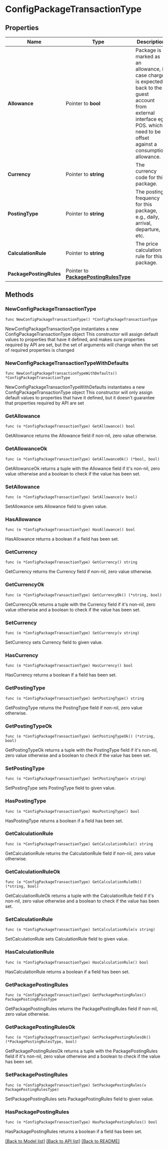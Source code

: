# ConfigPackageTransactionType

## Properties

Name | Type | Description | Notes
------------ | ------------- | ------------- | -------------
**Allowance** | Pointer to **bool** | Package is marked as an allowance, in case charge is expected back to the guest account from external interface eg. POS. which need to be offset against a consumption allowance. | [optional] 
**Currency** | Pointer to **string** | The currency code for this package. | [optional] 
**PostingType** | Pointer to **string** | The posting frequency for this package, e.g., daily, arrival, departure, etc. | [optional] 
**CalculationRule** | Pointer to **string** | The price calculation rule for this package. | [optional] 
**PackagePostingRules** | Pointer to [**PackagePostingRulesType**](PackagePostingRulesType.md) |  | [optional] 

## Methods

### NewConfigPackageTransactionType

`func NewConfigPackageTransactionType() *ConfigPackageTransactionType`

NewConfigPackageTransactionType instantiates a new ConfigPackageTransactionType object
This constructor will assign default values to properties that have it defined,
and makes sure properties required by API are set, but the set of arguments
will change when the set of required properties is changed

### NewConfigPackageTransactionTypeWithDefaults

`func NewConfigPackageTransactionTypeWithDefaults() *ConfigPackageTransactionType`

NewConfigPackageTransactionTypeWithDefaults instantiates a new ConfigPackageTransactionType object
This constructor will only assign default values to properties that have it defined,
but it doesn't guarantee that properties required by API are set

### GetAllowance

`func (o *ConfigPackageTransactionType) GetAllowance() bool`

GetAllowance returns the Allowance field if non-nil, zero value otherwise.

### GetAllowanceOk

`func (o *ConfigPackageTransactionType) GetAllowanceOk() (*bool, bool)`

GetAllowanceOk returns a tuple with the Allowance field if it's non-nil, zero value otherwise
and a boolean to check if the value has been set.

### SetAllowance

`func (o *ConfigPackageTransactionType) SetAllowance(v bool)`

SetAllowance sets Allowance field to given value.

### HasAllowance

`func (o *ConfigPackageTransactionType) HasAllowance() bool`

HasAllowance returns a boolean if a field has been set.

### GetCurrency

`func (o *ConfigPackageTransactionType) GetCurrency() string`

GetCurrency returns the Currency field if non-nil, zero value otherwise.

### GetCurrencyOk

`func (o *ConfigPackageTransactionType) GetCurrencyOk() (*string, bool)`

GetCurrencyOk returns a tuple with the Currency field if it's non-nil, zero value otherwise
and a boolean to check if the value has been set.

### SetCurrency

`func (o *ConfigPackageTransactionType) SetCurrency(v string)`

SetCurrency sets Currency field to given value.

### HasCurrency

`func (o *ConfigPackageTransactionType) HasCurrency() bool`

HasCurrency returns a boolean if a field has been set.

### GetPostingType

`func (o *ConfigPackageTransactionType) GetPostingType() string`

GetPostingType returns the PostingType field if non-nil, zero value otherwise.

### GetPostingTypeOk

`func (o *ConfigPackageTransactionType) GetPostingTypeOk() (*string, bool)`

GetPostingTypeOk returns a tuple with the PostingType field if it's non-nil, zero value otherwise
and a boolean to check if the value has been set.

### SetPostingType

`func (o *ConfigPackageTransactionType) SetPostingType(v string)`

SetPostingType sets PostingType field to given value.

### HasPostingType

`func (o *ConfigPackageTransactionType) HasPostingType() bool`

HasPostingType returns a boolean if a field has been set.

### GetCalculationRule

`func (o *ConfigPackageTransactionType) GetCalculationRule() string`

GetCalculationRule returns the CalculationRule field if non-nil, zero value otherwise.

### GetCalculationRuleOk

`func (o *ConfigPackageTransactionType) GetCalculationRuleOk() (*string, bool)`

GetCalculationRuleOk returns a tuple with the CalculationRule field if it's non-nil, zero value otherwise
and a boolean to check if the value has been set.

### SetCalculationRule

`func (o *ConfigPackageTransactionType) SetCalculationRule(v string)`

SetCalculationRule sets CalculationRule field to given value.

### HasCalculationRule

`func (o *ConfigPackageTransactionType) HasCalculationRule() bool`

HasCalculationRule returns a boolean if a field has been set.

### GetPackagePostingRules

`func (o *ConfigPackageTransactionType) GetPackagePostingRules() PackagePostingRulesType`

GetPackagePostingRules returns the PackagePostingRules field if non-nil, zero value otherwise.

### GetPackagePostingRulesOk

`func (o *ConfigPackageTransactionType) GetPackagePostingRulesOk() (*PackagePostingRulesType, bool)`

GetPackagePostingRulesOk returns a tuple with the PackagePostingRules field if it's non-nil, zero value otherwise
and a boolean to check if the value has been set.

### SetPackagePostingRules

`func (o *ConfigPackageTransactionType) SetPackagePostingRules(v PackagePostingRulesType)`

SetPackagePostingRules sets PackagePostingRules field to given value.

### HasPackagePostingRules

`func (o *ConfigPackageTransactionType) HasPackagePostingRules() bool`

HasPackagePostingRules returns a boolean if a field has been set.


[[Back to Model list]](../README.md#documentation-for-models) [[Back to API list]](../README.md#documentation-for-api-endpoints) [[Back to README]](../README.md)


